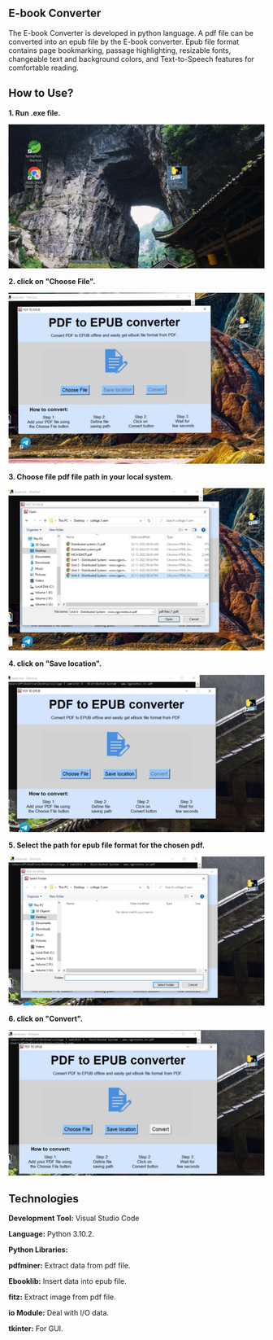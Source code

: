 ## E-book Converter
The E-book Converter is developed in python language. A pdf file can be converted into
an epub file by the E-book converter. Epub file format contains page bookmarking, passage
highlighting, resizable fonts, changeable text and background colors, and Text-to-Speech
features for comfortable reading.



## How to Use?

**1. Run .exe file.**


![s1](https://github.com/ShrutiSoni145/Convert-PDF-To-Epub/blob/master/Screenshots/s1.jpg?raw=true)


**2. click on "Choose File".**

 
 ![s2](https://github.com/ShrutiSoni145/Convert-PDF-To-Epub/blob/master/Screenshots/s2.jpg?raw=true)


**3. Choose file pdf file path in your local system.**


![s3](https://github.com/ShrutiSoni145/Convert-PDF-To-Epub/blob/master/Screenshots/s3.jpg?raw=true)


**4. click on "Save location".**


![s4](https://github.com/ShrutiSoni145/Convert-PDF-To-Epub/blob/master/Screenshots/s4.jpg?raw=true)


**5. Select the path for epub file format for the chosen pdf.**


![s5](https://github.com/ShrutiSoni145/Convert-PDF-To-Epub/blob/master/Screenshots/s5.jpg?raw=true)


**6. click on "Convert".**


![s6](https://github.com/ShrutiSoni145/Convert-PDF-To-Epub/blob/master/Screenshots/s6.jpg?raw=true)

## Technologies

**Development Tool:** Visual Studio Code

**Language:** Python 3.10.2.

**Python Libraries:**

**pdfminer:** Extract data from pdf file.

**Ebooklib:** Insert data into epub file.

**fitz:** Extract image from pdf file.

**io Module:** Deal with I/O data.

**tkinter:** For GUI.





